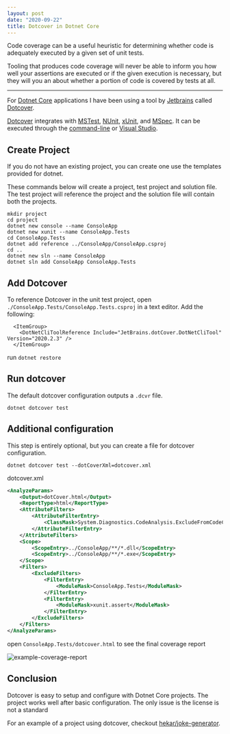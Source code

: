 ```yaml
---
layout: post
date: "2020-09-22"
title: Dotcover in Dotnet Core
---
```


Code coverage can be a useful heuristic for determining whether code is adequately executed by a given set of unit tests.

Tooling that produces code coverage will never be able to inform you how well your assertions are executed or if the given execution is necessary, but they will you an about whether a portion of code is covered by tests at all.

---

For [Dotnet Core][dotnet/core] applications I have been using a tool by [Jetbrains] called [Dotcover].

[Dotcover] integrates with [MSTest], [NUnit], [xUnit], and [MSpec]. It can be executed through the [command-line] or [Visual Studio][vs].

## Create Project

If you do not have an existing project, you can create one use the templates provided for dotnet.

These commands below will create a project, test project and solution file. The test project will reference the project and the solution file will contain both the projects.

```
mkdir project
cd project
dotnet new console --name ConsoleApp
dotnet new xunit --name ConsoleApp.Tests
cd ConsoleApp.Tests
dotnet add reference ../ConsoleApp/ConsoleApp.csproj
cd ..
dotnet new sln --name ConsoleApp
dotnet sln add ConsoleApp ConsoleApp.Tests
```

## Add Dotcover

To reference Dotcover in the unit test project, open `./ConsoleApp.Tests/ConsoleApp.Tests.csproj` in a text editor. Add the following:

```
  <ItemGroup>
    <DotNetCliToolReference Include="JetBrains.dotCover.DotNetCliTool" Version="2020.2.3" />
  </ItemGroup>
```

run `dotnet restore`

## Run dotcover

The default dotcover configuration outputs a `.dcvr` file.

```
dotnet dotcover test
```

## Additional configuration

This step is entirely optional, but you can create a file for dotcover configuration.

```
dotnet dotcover test --dotCoverXml=dotcover.xml
```

dotcover.xml

```xml
<AnalyzeParams>
    <Output>dotCover.html</Output>
    <ReportType>html</ReportType>
    <AttributeFilters>
        <AttributeFilterEntry>
            <ClassMask>System.Diagnostics.CodeAnalysis.ExcludeFromCodeCoverageAttribute</ClassMask>
        </AttributeFilterEntry>
    </AttributeFilters>
    <Scope>
        <ScopeEntry>../ConsoleApp/**/*.dll</ScopeEntry>
        <ScopeEntry>../ConsoleApp/**/*.exe</ScopeEntry>
    </Scope>
    <Filters>
        <ExcludeFilters>
            <FilterEntry>
                <ModuleMask>ConsoleApp.Tests</ModuleMask>
            </FilterEntry>
            <FilterEntry>
                <ModuleMask>xunit.assert</ModuleMask>
            </FilterEntry>
        </ExcludeFilters>
    </Filters>
</AnalyzeParams>
```

open `ConsoleApp.Tests/dotcover.html` to see the final coverage report

![example-coverage-report](https://i.imgur.com/v8l1RKb.png)

## Conclusion

Dotcover is easy to setup and configure with Dotnet Core projects. The project works well after basic configuration. The only issue is the license is not a standard

For an example of a project using dotcover, checkout [hekar/joke-generator].

[hekar/joke-generator]: https://github.com/hekar/joke-generator
[dotnet/core]: https://dotnet.microsoft.com/download/dotnet-core
[dotcover]: https://www.jetbrains.com/dotcover/
[jetbrains]: https://www.jetbrains.com/
[mstest]: https://docs.microsoft.com/en-us/dotnet/core/testing/unit-testing-with-mstest
[nunit]: https://nunit.org/
[xunit]: https://xunit.net/
[mspec]: https://github.com/machine/machine.specifications
[vs]: https://visualstudio.microsoft.com/
[command-line]: https://www.jetbrains.com/help/dotcover/Running_Coverage_Analysis_from_the_Command_LIne.html
